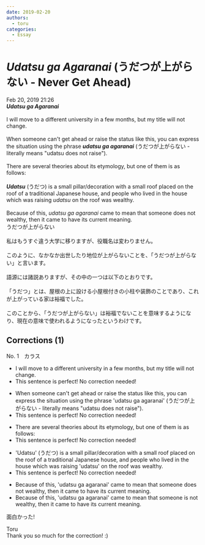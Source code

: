 ```yaml
---
date: 2019-02-20
authors:
  - toru
categories:
  - Essay
---
```


<h1 id="subject_show"><strong><em>Udatsu ga Agaranai</strong></em> (うだつが上がらない - Never Get Ahead)</h1>
<div class="date">Feb 20, 2019 21:26</div>
<div id="post"><div id="body_show_ori">
<strong><em>Udatsu ga Agaranai</strong></em><br/><br/>I will move to a different university in a few months, but my title will not change.<br/><br/>When someone can't get ahead or raise the status like this, you can express the situation using the phrase <strong><em>udatsu ga agaranai</em></strong> (うだつが上がらない - literally means "udatsu does not raise").<br/><br/>There are several theories about its etymology, but one of them is as follows:<br/><br/><strong><em>Udatsu</em></strong> (うだつ) is a small pillar/decoration with a small roof placed on the roof of a traditional Japanese house, and people who lived in the house which was raising <em>udatsu</em> on the roof was wealthy.<br/><br/>Because of this, <em>udatsu ga agaranai</em> came to mean that someone does not wealthy, then it came to have its current meaning.
</div></div>

<!-- more -->

<div id="post_ja"><div id="body_show_mo">
うだつが上がらない<br/><br/>私はもうすぐ違う大学に移りますが、役職名は変わりません。<br/><br/>このように、なかなか出世したり地位が上がらないことを、「うだつが上がらない」と言います。<br/><br/>語源には諸説ありますが、その中の一つは以下のとおりです。<br/><br/>「うだつ」とは、屋根の上に設ける小屋根付きの小柱や装飾のことであり、これが上がっている家は裕福でした。<br/><br/>このことから、「うだつが上がらない」は裕福でないことを意味するようになり、現在の意味で使われるようになったというわけです。
</div></div>

## Corrections (1)
<div id="block"><div class="first_name"> No. 1　<span class="just_name">カラス</span></div><div id="block2">
<ul class="correction_field">
<li class="incorrect">I will move to a different university in a few months, but my title will not change.</li>
<li class="corrected perfect">This sentence is perfect! No correction needed!</li>
</ul>
<ul class="correction_field">
<li class="incorrect">When someone can't get ahead or raise the status like this, you can express the situation using the phrase 'udatsu ga agaranai' (うだつが上がらない - literally means "udatsu does not raise").</li>
<li class="corrected perfect">This sentence is perfect! No correction needed!</li>
</ul>
<ul class="correction_field">
<li class="incorrect">There are several theories about its etymology, but one of them is as follows:</li>
<li class="corrected perfect">This sentence is perfect! No correction needed!</li>
</ul>
<ul class="correction_field">
<li class="incorrect">'Udatsu' (うだつ) is a small pillar/decoration with a small roof placed on the roof of a traditional Japanese house, and people who lived in the house which was raising 'udatsu' on the roof was wealthy.</li>
<li class="corrected perfect">This sentence is perfect! No correction needed!</li>
</ul>
<ul class="correction_field">
<li class="incorrect">Because of this, 'udatsu ga agaranai' came to mean that someone does not wealthy, then it came to have its current meaning.</li>
<li class="corrected correct">
Because of this, 'udatsu ga agaranai' came to mean that someone is not wealthy, then it came to have its current meaning.
</li>
</ul>
<p class="comment_small">
 面白かった!
</p>

</div><div class="name"><span class="just_name">Toru</span><br>
Thank you so much for the correction! :)
</div>
</div>
